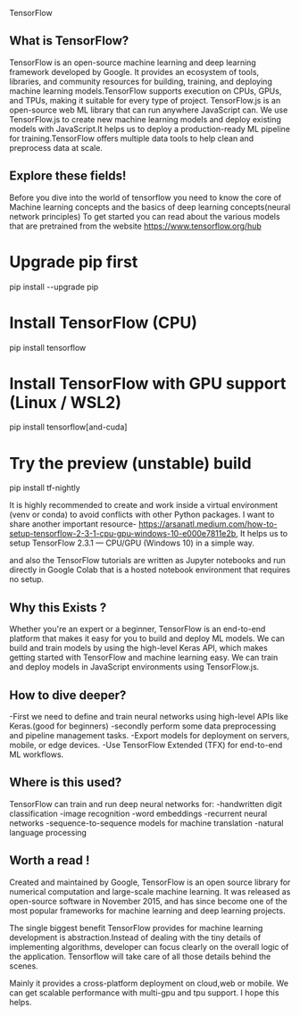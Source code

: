   TensorFlow

## What is TensorFlow?
TensorFlow is an open-source machine learning and deep learning framework developed by Google. It provides an ecosystem of tools, libraries, and community resources for building, training, and deploying machine learning models.TensorFlow supports execution on CPUs, GPUs, and TPUs, making it suitable for every type of project.
TensorFlow.js is an open-source web ML library that can run anywhere JavaScript can. We use TensorFlow.js to create new machine learning models and deploy existing models with JavaScript.It helps us to deploy a production-ready ML pipeline for training.TensorFlow offers multiple data tools to help clean and preprocess data at scale.

## Explore these fields!
 Before you dive into the world of tensorflow you need to know the core of Machine learning concepts and the basics of deep learning concepts(neural network principles)
 To get started you can read about the various models that are pretrained from the website https://www.tensorflow.org/hub

# Upgrade pip first
pip install --upgrade pip

# Install TensorFlow (CPU)
pip install tensorflow

# Install TensorFlow with GPU support (Linux / WSL2)
pip install tensorflow[and-cuda]

# Try the preview (unstable) build
pip install tf-nightly

It is highly recommended to create and work inside a virtual environment (venv or conda) to avoid conflicts with other Python packages.
I want to share another important resource- https://arsanatl.medium.com/how-to-setup-tensorflow-2-3-1-cpu-gpu-windows-10-e000e7811e2b, It helps us to setup TensorFlow 2.3.1 — CPU/GPU (Windows 10)  in a simple way.

and also the  TensorFlow tutorials are written as Jupyter notebooks and run directly in Google Colab that is a hosted notebook environment that requires no setup.

## Why this Exists ?
Whether you're an expert or a beginner, TensorFlow is an end-to-end platform that makes it easy for you to build and deploy ML models.
We can build and train models by using the high-level Keras API, which makes getting started with TensorFlow and machine learning easy.
We can train and deploy models in JavaScript environments using TensorFlow.js.

## How to dive deeper?
-First we need to define and train neural networks using high-level APIs like Keras.(good for beginners)
-secondly perform some data preprocessing and pipeline management tasks.
-Export models for deployment on servers, mobile, or edge devices.
-Use TensorFlow Extended (TFX) for end-to-end ML workflows.

## Where is this used?
TensorFlow can train and run deep neural networks for:
-handwritten digit classification
-image recognition
-word embeddings
-recurrent neural networks
-sequence-to-sequence models for machine translation
-natural language processing

## Worth a read !
 Created and maintained by Google, TensorFlow is an open source library for numerical computation and large-scale machine learning. It was released as open-source software in November 2015, and has since become one of the most popular frameworks for machine learning and deep learning projects.

The single biggest benefit TensorFlow provides for machine learning development is abstraction.Instead of dealing with the tiny details of implementing algorithms, developer can focus clearly on the overall logic of the application. Tensorflow will take care of all those details behind the scenes. 

Mainly it provides a cross-platform deployment on cloud,web or mobile. We can get scalable performance with multi-gpu and tpu support.
I hope this helps.